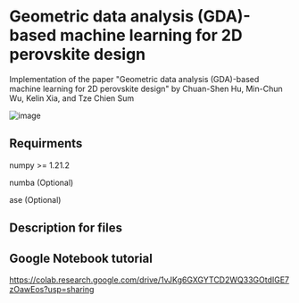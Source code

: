 # Geometric data analysis (GDA)-based machine learning for 2D perovskite design

Implementation of the paper "Geometric data analysis (GDA)-based machine learning for 2D perovskite design" by Chuan-Shen Hu, Min-Chun Wu, Kelin Xia, and Tze Chien Sum

![image](https://github.com/peterbillhu/DFOn2DProveskites/assets/28446650/6bf0f532-f02d-4c3e-834a-27ff44e75fca)

## Requirments

numpy >= 1.21.2

numba (Optional)

ase (Optional)

## Description for files

## Google Notebook tutorial

https://colab.research.google.com/drive/1vJKg6GXGYTCD2WQ33GOtdIGE7zOawEos?usp=sharing
